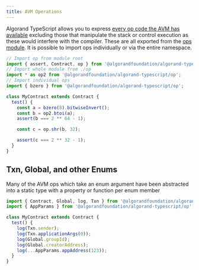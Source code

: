 ```yaml
---
title: AVM Operations
---
```


Algorand TypeScript allows you to express [every op code the AVM has available](https://developer.algorand.org/docs/get-details/dapps/avm/teal/opcodes/) excluding those that manipulate the stack or control execution as these would interfere with the compiler. These are all exported from the [ops module](api/op/README). It is possible to import ops individually or via the entire namespace.

```ts
// Import op from module root
import { assert, Contract, op } from '@algorandfoundation/algorand-typescript';
// Import whole module from ./op
import * as op2 from '@algorandfoundation/algorand-typescript/op';
// Import individual ops
import { bzero } from '@algorandfoundation/algorand-typescript/op';

class MyContract extends Contract {
  test() {
    const a = bzero(8).bitwiseInvert();
    const b = op2.btoi(a);
    assert(b === 2 ** 64 - 1);

    const c = op.shr(b, 32);

    assert(c === 2 ** 32 - 1);
  }
}
```

## Txn, Global, and other Enums

Many of the AVM ops which take an enum argument have been abstracted into a static type with a property or function per enum member

```ts
import { Contract, Global, log, Txn } from '@algorandfoundation/algorand-typescript';
import { AppParams } from '@algorandfoundation/algorand-typescript/op';

class MyContract extends Contract {
  test() {
    log(Txn.sender);
    log(Txn.applicationArgs(0));
    log(Global.groupId);
    log(Global.creatorAddress);
    log(...AppParams.appAddress(123));
  }
}
```
